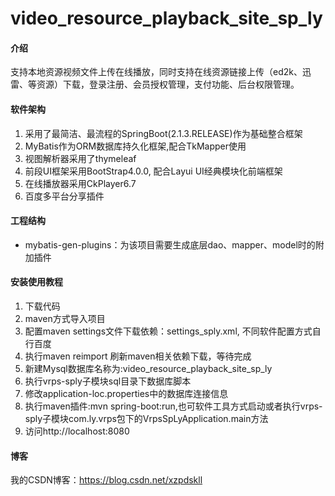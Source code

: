 # video_resource_playback_site_sp_ly

#### 介绍
支持本地资源视频文件上传在线播放，同时支持在线资源链接上传（ed2k、迅雷、等资源）下载，登录注册、会员授权管理，支付功能、后台权限管理。


#### 软件架构
1. 采用了最简洁、最流程的SpringBoot(2.1.3.RELEASE)作为基础整合框架
2. MyBatis作为ORM数据库持久化框架,配合TkMapper使用
3. 视图解析器采用了thymeleaf 
4. 前段UI框架采用BootStrap4.0.0, 配合Layui UI经典模块化前端框架
5. 在线播放器采用CkPlayer6.7
6. 百度多平台分享插件

#### 工程结构
- mybatis-gen-plugins：为该项目需要生成底层dao、mapper、model时的附加插件

#### 安装使用教程

1. 下载代码
2. maven方式导入项目
3. 配置maven settings文件下载依赖：settings_sply.xml, 不同软件配置方式自行百度
4. 执行maven reimport 刷新maven相关依赖下载，等待完成
5. 新建Mysql数据库名称为:video_resource_playback_site_sp_ly
6. 执行vrps-sply子模块sql目录下数据库脚本
7. 修改application-loc.properties中的数据库连接信息
8. 执行maven插件:mvn spring-boot:run,也可软件工具方式启动或者执行vrps-sply子模块com.ly.vrps包下的VrpsSpLyApplication.main方法
9. 访问http://localhost:8080


#### 博客
我的CSDN博客：https://blog.csdn.net/xzpdskll